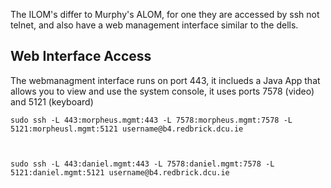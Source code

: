 The ILOM's differ to Murphy's ALOM, for one they are accessed by ssh not telnet, and also have a web management interface similar to the dells.

## Web Interface Access


The webmanagment interface runs on port 443, it inclueds a Java App that allows you to view and use the system console, it uses ports 7578 (video) and 5121 (keyboard)


	sudo ssh -L 443:morpheus.mgmt:443 -L 7578:morpheus.mgmt:7578 -L 5121:morpheusl.mgmt:5121 username@b4.redbrick.dcu.ie



	sudo ssh -L 443:daniel.mgmt:443 -L 7578:daniel.mgmt:7578 -L 5121:daniel.mgmt:5121 username@b4.redbrick.dcu.ie
